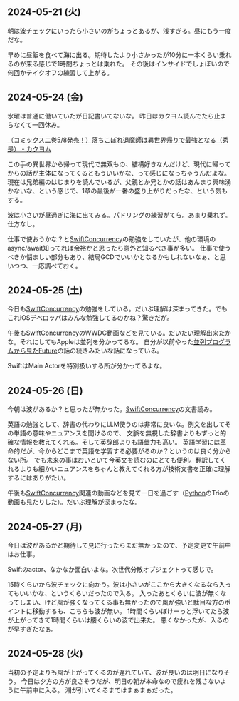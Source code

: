 ## 2024-05-21 (火)

朝は波チェックにいったら小さいのがちょっとあるが、浅すぎる。昼にもう一度だな。

早めに昼飯を食べて海に出る。期待したより小さかったが10分に一本くらい乗れるのが来る感じで1時間ちょっとは乗れた。
その後はインサイドでしょぼいので何回かテイクオフの練習して上がる。

## 2024-05-24 (金)

水曜は普通に働いていたが日記書いてないな。
昨日はカクヨム読んでたら止まらなくて一回休み。

[（コミックス二巻5/8発売！）落ちこぼれ退魔師は異世界帰りで最強となる（秀是） - カクヨム](https://kakuyomu.jp/works/16817330657396674802)

この手の異世界から帰って現代で無双もの、結構好きなんだけど、現代に帰ってからの話が主体になってくるともういいかな、って感じになっちゃうんだよな。
現在は兄弟編のはじまりを読んでいるが、父親とか兄とかの話はあんまり興味湧かないな、という感じで、1章の最後が一番の盛り上がりだったな、という気もする。

波は小さいが昼過ぎに海に出てみる。パドリングの練習がてら。あまり乗れず。仕方なし。

仕事で使おうかな？と[SwiftConcurrency](SwiftConcurrency)の勉強をしていたが、他の環境のasync/await知ってれば余裕かと思ったら意外と知るべき事が多い。
仕事で使うべきか悩ましい部分もあり、結局GCDでいいかとなるかもしれないなぁ、と思いつつ、一応調べておく。

## 2024-05-25 (土)

今日も[SwiftConcurrency](SwiftConcurrency)の勉強をしている。だいぶ理解は深まってきた。でもこれiOSデベロッパはみんな勉強してるのかね？驚きだが。

午後も[SwiftConcurrency](SwiftConcurrency)のWWDC動画などを見ている。だいたい理解出来たかな。それにしてもAppleは並列を分かってるな。
自分が以前やった[並列プログラムから見たFuture](https://karino2.github.io/2021/03/05/future_for_parallel.html)の話の続きみたいな話になっている。

SwiftはMain Actorを特別扱いする所が分かってるよな。

## 2024-05-26 (日)

今朝は波があるか？と思ったが無かった。[SwiftConcurrency](SwiftConcurrency)の文書読み。

英語の勉強として、辞書の代わりにLLM使うのは非常に良いな。例文を出してその単語の意味やニュアンスを聞けるので、
文脈を無視した辞書よりもずっと的確な情報を教えてくれる。そして英辞郎よりも語彙力も高い。
英語学習には革命的だが、今からどこまで英語を学習する必要がるのか？というのは良く分からない所。
でも未来の事はおいといて今英文を読むのにとても便利。翻訳してくれるよりも細かいニュアンスをちゃんと教えてくれる方が技術文書を正確に理解するにはありがたい。

午後も[SwiftConcurrency](SwiftConcurrency)関連の動画などを見て一日を過ごす（[Python](Python)のTrioの動画も見たりした）。だいぶ理解が深まったな。

## 2024-05-27 (月)

今日は波があるかと期待して見に行ったらまだ無かったので、予定変更で午前中はお仕事。

Swiftのactor、なかなか面白いよな。次世代分散オブジェクトって感じで。

15時くらいから波チェックに向かう。波は小さいがここから大きくなるなら入ってもいいかな、というくらいだったので入る。
入ったあとくらいに波が無くなってしまい、けど風が強くなってくる事も無かったので風が強いと駄目な方のポイントに移動するも、こちらも波が無い。
1時間くらいぼけーっと浮いてたら波が上がってきて1時間くらいは腰くらいの波で出来た。
悪くなかったが、入るのが早すぎたなぁ。

## 2024-05-28 (火)

当初の予定よりも風が上がってくるのが遅れていて、波が良いのは明日になりそう。
今日は夕方の方が良さそうだが、明日の朝が本命なので疲れを残さないように午前中に入る。
潮が引いてくるまではまぁまぁだった。